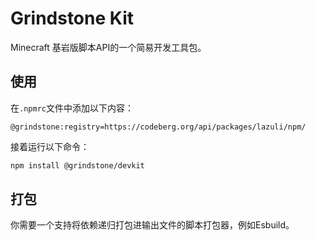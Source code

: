 # Grindstone Kit
Minecraft 基岩版脚本API的一个简易开发工具包。

## 使用

在`.npmrc`文件中添加以下内容：

~~~
@grindstone:registry=https://codeberg.org/api/packages/lazuli/npm/
~~~

接着运行以下命令：

~~~bash
npm install @grindstone/devkit
~~~

## 打包
你需要一个支持将依赖递归打包进输出文件的脚本打包器，例如Esbuild。